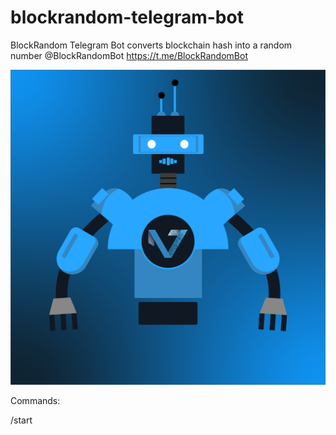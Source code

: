 # blockrandom-telegram-bot


BlockRandom Telegram Bot converts blockchain hash into a random number @BlockRandomBot
https://t.me/BlockRandomBot

<a href="https://t.me/BlockRandomBot"> ![CryptRobot](https://raw.githubusercontent.com/CoinVs/blockrandom-telegram-bot/master/cryptroversus.png) </a>

Commands: 

/start


